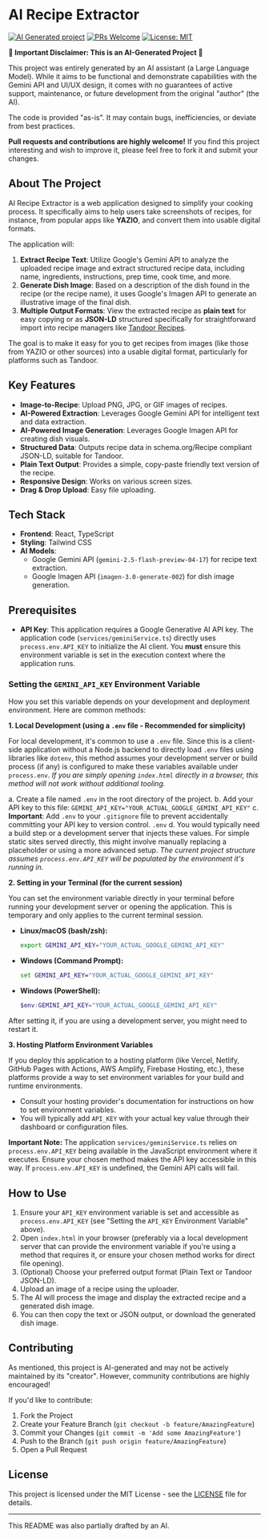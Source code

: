 # AI Recipe Extractor

[![AI Generated project](https://img.shields.io/badge/Project%20Status-AI%20Generated-informational?style=flat-square)](https://shields.io/)
[![PRs Welcome](https://img.shields.io/badge/PRs-welcome-brightgreen.svg?style=flat-square)](http://makeapullrequest.com)
[![License: MIT](https://img.shields.io/badge/License-MIT-yellow.svg?style=flat-square)](https://opensource.org/licenses/MIT)

**🚨 Important Disclaimer: This is an AI-Generated Project 🚨**

This project was entirely generated by an AI assistant (a Large Language Model). While it aims to be functional and demonstrate capabilities with the Gemini API and UI/UX design, it comes with no guarantees of active support, maintenance, or future development from the original "author" (the AI).

The code is provided "as-is". It may contain bugs, inefficiencies, or deviate from best practices.

**Pull requests and contributions are highly welcome!** If you find this project interesting and wish to improve it, please feel free to fork it and submit your changes.

## About The Project

AI Recipe Extractor is a web application designed to simplify your cooking process. It specifically aims to help users take screenshots of recipes, for instance, from popular apps like **YAZIO**, and convert them into usable digital formats.

The application will:

1.  **Extract Recipe Text**: Utilize Google's Gemini API to analyze the uploaded recipe image and extract structured recipe data, including name, ingredients, instructions, prep time, cook time, and more.
2.  **Generate Dish Image**: Based on a description of the dish found in the recipe (or the recipe name), it uses Google's Imagen API to generate an illustrative image of the final dish.
3.  **Multiple Output Formats**: View the extracted recipe as **plain text** for easy copying or as **JSON-LD** structured specifically for straightforward import into recipe managers like [Tandoor Recipes](https://tandoor.dev/).

The goal is to make it easy for you to get recipes from images (like those from YAZIO or other sources) into a usable digital format, particularly for platforms such as Tandoor.

## Key Features

*   **Image-to-Recipe**: Upload PNG, JPG, or GIF images of recipes.
*   **AI-Powered Extraction**: Leverages Google Gemini API for intelligent text and data extraction.
*   **AI-Powered Image Generation**: Leverages Google Imagen API for creating dish visuals.
*   **Structured Data**: Outputs recipe data in schema.org/Recipe compliant JSON-LD, suitable for Tandoor.
*   **Plain Text Output**: Provides a simple, copy-paste friendly text version of the recipe.
*   **Responsive Design**: Works on various screen sizes.
*   **Drag & Drop Upload**: Easy file uploading.

## Tech Stack

*   **Frontend**: React, TypeScript
*   **Styling**: Tailwind CSS
*   **AI Models**:
    *   Google Gemini API (`gemini-2.5-flash-preview-04-17`) for recipe text extraction.
    *   Google Imagen API (`imagen-3.0-generate-002`) for dish image generation.

## Prerequisites

*   **API Key**: This application requires a Google Generative AI API key. The application code (`services/geminiService.ts`) directly uses `process.env.API_KEY` to initialize the AI client. You **must** ensure this environment variable is set in the execution context where the application runs.

### Setting the `GEMINI_API_KEY` Environment Variable

How you set this variable depends on your development and deployment environment. Here are common methods:

**1. Local Development (using a `.env` file - Recommended for simplicity)**

   For local development, it's common to use a `.env` file. Since this is a client-side application without a Node.js backend to directly load `.env` files using libraries like `dotenv`, this method assumes your development server or build process (if any) is configured to make these variables available under `process.env`.
   *If you are simply opening `index.html` directly in a browser, this method will not work without additional tooling.*

   a. Create a file named `.env` in the root directory of the project.
   b. Add your API key to this file:
      ```
      GEMINI_API_KEY="YOUR_ACTUAL_GOOGLE_GEMINI_API_KEY"
      ```
   c. **Important**: Add `.env` to your `.gitignore` file to prevent accidentally committing your API key to version control.
      ```
      .env
      ```
   d. You would typically need a build step or a development server that injects these values. For simple static sites served directly, this might involve manually replacing a placeholder or using a more advanced setup. *The current project structure assumes `process.env.API_KEY` will be populated by the environment it's running in.*

**2. Setting in your Terminal (for the current session)**

   You can set the environment variable directly in your terminal before running your development server or opening the application. This is temporary and only applies to the current terminal session.

   *   **Linux/macOS (bash/zsh):**
       ```bash
       export GEMINI_API_KEY="YOUR_ACTUAL_GOOGLE_GEMINI_API_KEY"
       ```
   *   **Windows (Command Prompt):**
       ```cmd
       set GEMINI_API_KEY="YOUR_ACTUAL_GOOGLE_GEMINI_API_KEY"
       ```
   *   **Windows (PowerShell):**
       ```powershell
       $env:GEMINI_API_KEY="YOUR_ACTUAL_GOOGLE_GEMINI_API_KEY"
       ```
   After setting it, if you are using a development server, you might need to restart it.

**3. Hosting Platform Environment Variables**

   If you deploy this application to a hosting platform (like Vercel, Netlify, GitHub Pages with Actions, AWS Amplify, Firebase Hosting, etc.), these platforms provide a way to set environment variables for your build and runtime environments.
   *   Consult your hosting provider's documentation for instructions on how to set environment variables.
   *   You will typically add `API_KEY` with your actual key value through their dashboard or configuration files.

**Important Note:** The application `services/geminiService.ts` relies on `process.env.API_KEY` being available in the JavaScript environment where it executes. Ensure your chosen method makes the API key accessible in this way. If `process.env.API_KEY` is undefined, the Gemini API calls will fail.

## How to Use

1.  Ensure your `API_KEY` environment variable is set and accessible as `process.env.API_KEY` (see "Setting the `API_KEY` Environment Variable" above).
2.  Open `index.html` in your browser (preferably via a local development server that can provide the environment variable if you're using a method that requires it, or ensure your chosen method works for direct file opening).
3.  (Optional) Choose your preferred output format (Plain Text or Tandoor JSON-LD).
4.  Upload an image of a recipe using the uploader.
5.  The AI will process the image and display the extracted recipe and a generated dish image.
6.  You can then copy the text or JSON output, or download the generated dish image.

## Contributing

As mentioned, this project is AI-generated and may not be actively maintained by its "creator". However, community contributions are highly encouraged!

If you'd like to contribute:

1.  Fork the Project
2.  Create your Feature Branch (`git checkout -b feature/AmazingFeature`)
3.  Commit your Changes (`git commit -m 'Add some AmazingFeature'`)
4.  Push to the Branch (`git push origin feature/AmazingFeature`)
5.  Open a Pull Request

## License

This project is licensed under the MIT License - see the [LICENSE](LICENSE) file for details.

---

This README was also partially drafted by an AI.

